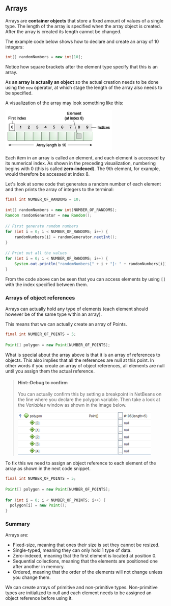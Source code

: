 ## Arrays

Arrays are **container objects** that store a fixed amount of values of a single type.
The length of the array is specified when the array object is created. After the array is
created its length cannot be changed.

The example code below shows how to declare and create an array of 10 integers:

```java
int[] randomNumbers = new int[10];
```

Notice how square brackets after the element type specify that this is an array.

As **an array is actually an object** so the actual creation needs to be done using the `new` operator, at which stage the length of the array also needs to be specified.

A visualization of the array may look something like this:

![An array of 10 integers](img/arrays_of_ten_integers.gif)

Each item in an array is called an element, and each element is accessed by its numerical index. As shown in the preceding visualization, numbering begins with 0 (this is called **zero-indexed**). The 9th element, for example, would therefore be accessed at index 8.

Let's look at some code that generates a random number of each element and then prints the array of integers to the terminal:

```java
final int NUMBER_OF_RANDOMS = 10;

int[] randomNumbers = new int[NUMBER_OF_RANDOMS];
Random randomGenerator = new Random();

// First generate random numbers
for (int i = 0; i < NUMBER_OF_RANDOMS; i++) {
    randomNumbers[i] = randomGenerator.nextInt();
}

// Print out all the values
for (int i = 0; i < NUMBER_OF_RANDOMS; i++) {
    System.out.println("randomNumbers[" + i + "]: " + randomNumbers[i]);
}
```

From the code above can be seen that you can access elements by using `[]` with the index specified between them.

### Arrays of object references

Arrays can actually hold any type of elements (each element should however be of the same type within an array).

This means that we can actually create an array of Points.

```java
final int NUMBER_OF_POINTS = 5;

Point[] polygon = new Point[NUMBER_OF_POINTS];
```

What is special about the array above is that it is an array of references to objects. This also implies that all the references are null at this point. In other words if you create an array of object references, all elements are null until you assign them the actual reference.

> #### Hint::Debug to confirm
>
>  You can actually confirm this by setting a breakpoint in NetBeans on the line where you declare the polygon variable. Then take a look at the _Variables_ window as shown in the image below.
>
> ![Confirming that the array contains nulls](img/confirm_netbeans_array_nulls.png)

To fix this we need to assign an object reference to each element of the array as shown in the next code snippet.

```java
final int NUMBER_OF_POINTS = 5;

Point[] polygon = new Point[NUMBER_OF_POINTS];

for (int i = 0; i < NUMBER_OF_POINTS; i++) {
  polygon[i] = new Point();
}
```

### Summary

Arrays are:

* Fixed-size, meaning that ones their size is set they cannot be resized.
* Single-typed, meaning they can only hold 1 type of data.
* Zero-indexed, meaning that the first element is located at position 0.
* Sequential collections, meaning that the elements are positioned one after another in memory.
* Ordered, meaning that the order of the elements will not change unless you change them.

We can create arrays of primitive and non-primitive types. Non-primitive types are initialized to null and each element needs to be assigned an object reference before using it.
